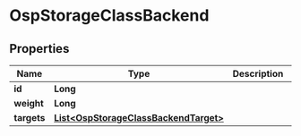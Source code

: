 # OspStorageClassBackend

## Properties
Name | Type | Description | Notes
------------ | ------------- | ------------- | -------------
**id** | **Long** |  |  [optional]
**weight** | **Long** |  |  [optional]
**targets** | [**List&lt;OspStorageClassBackendTarget&gt;**](OspStorageClassBackendTarget.md) |  |  [optional]
